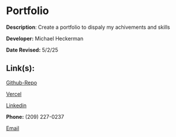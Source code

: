 # Portfolio

**Description**: Create a portfolio to dispaly my achivements and skills

**Developer:** Michael Heckerman

**Date Revised:** 5/2/25 


## Link(s):

[Github-Repo](https://github.com/mkheck13/currentportfolio)

[Vercel](https://currentportfolio-gold.vercel.app/)

[Linkedin](https://www.linkedin.com/in/mike-heckerman-08867a306/)

**Phone:** (209) 227-0237

[Email](mkheck12@gmail.com)